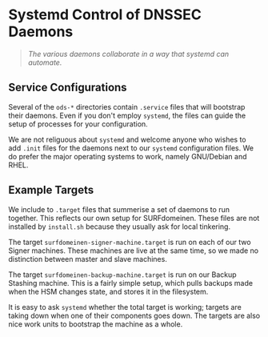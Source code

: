 # Systemd Control of DNSSEC Daemons

> *The various daemons collaborate in a way that systemd can automate.*

## Service Configurations

Several of the `ods-*` directories contain `.service` files that will
bootstrap their daemons.  Even if you don't employ `systemd`, the
files can guide the setup of processes for your configuration.

We are not religuous about `systemd` and welcome anyone who wishes
to add `.init` files for the daemons next to our `systemd`
configuration files.  We do prefer the major operating systems to
work, namely GNU/Debian and RHEL.

## Example Targets

We include to `.target` files that summerise a set of daemons to run
together.  This reflects our own setup for SURFdomeinen.  These files
are not installed by `install.sh` because they usually ask for local
tinkering.

The target `surfdomeinen-signer-machine.target` is run on each of our
two Signer machines.  These machines are live at the same time, so we
made no distinction between master and slave machines.

The target `surfdomeinen-backup-machine.target` is run on our Backup
Stashing machine.  This is a fairly simple setup, which pulls backups
made when the HSM changes state, and stores it in the filesystem.

It is easy to ask `systemd` whether the total target is working; targets
are taking down when one of their components goes down.  The targets are
also nice work units to bootstrap the machine as a whole.


